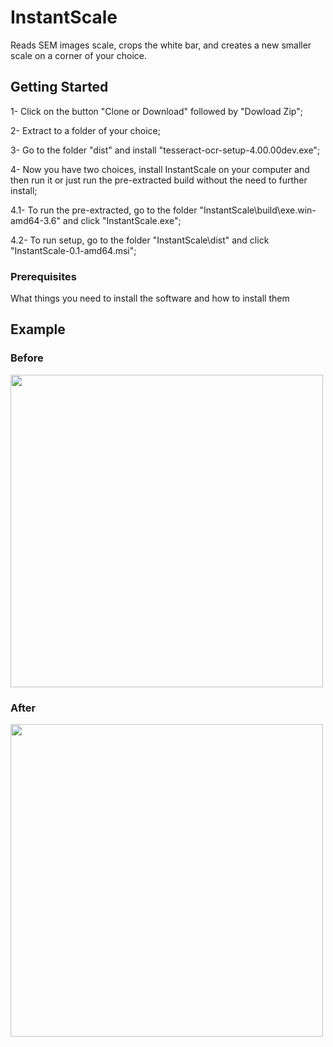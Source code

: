 # InstantScale
Reads SEM images scale, crops the white bar, and creates a new smaller scale on a corner of your choice.

## Getting Started

1- Click on the button "Clone or Download" followed by "Dowload Zip";

2- Extract to a folder of your choice;

3- Go to the folder "dist" and install "tesseract-ocr-setup-4.00.00dev.exe";

4- Now you have two choices, install InstantScale on your computer and then run it or just run the pre-extracted build without the need to further install;

4.1- To run the pre-extracted, go to the folder "InstantScale\build\exe.win-amd64-3.6" and click "InstantScale.exe";

4.2- To run setup, go to the folder "InstantScale\dist" and click "InstantScale-0.1-amd64.msi";


### Prerequisites

What things you need to install the software and how to install them

## Example
### Before
<img src="http://i.imgur.com/62LpuB6.png" width="500">

### After
<img src="http://i.imgur.com/NdoLOkH.png" width="500">
